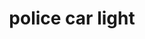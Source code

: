 ---
layout: smileys&emotion
title: police car light
emoji: police_car_light
permalink: 🚨.html
image: assets/img/3moji/police_car_light.png
---